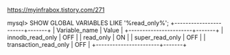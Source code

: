 
https://myinfrabox.tistory.com/271


mysql> SHOW GLOBAL VARIABLES LIKE '%read_only%';
+-----------------------+-------+
| Variable_name         | Value |
+-----------------------+-------+
| innodb_read_only      | OFF   |
| read_only             | ON    |
| super_read_only       | OFF   |
| transaction_read_only | OFF   |
+-----------------------+-------+


